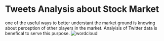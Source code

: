 # Tweets Analysis about Stock Market
one of the useful ways to better understant the market ground is knowing about perception of other players in the market. Analyisis of 
Twitter data is benefical to serve this purpose.
![wordcloud](https://user-images.githubusercontent.com/29155787/208717680-32118940-8e1a-47b4-ad6d-4fb9fe01ddc6.png)
